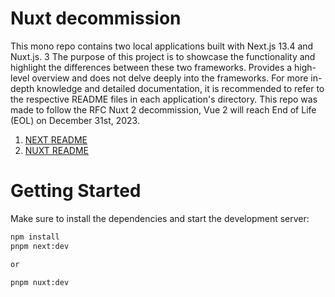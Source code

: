 # Nuxt decommission

This mono repo contains two local applications built with Next.js 13.4 and Nuxt.js. 3 The purpose of this project is to showcase the functionality and highlight the differences between these two frameworks. Provides a high-level overview and does not delve deeply into the frameworks. For more in-depth knowledge and detailed documentation, it is recommended to refer to the respective README files in each application's directory. This repo was made to follow the RFC Nuxt 2 decommission, Vue 2 will reach End of Life (EOL) on December 31st, 2023.


1. [NEXT README](/apps/next-showcase-app/README.md)
2. [NUXT README](/apps/nuxt-showcase-app/README.md)


# Getting Started

Make sure to install the dependencies and start the development server:

```bash
npm install
pnpm next:dev

or

pnpm nuxt:dev
```
